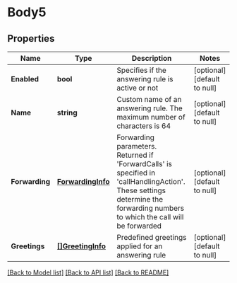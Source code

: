 # Body5

## Properties
Name | Type | Description | Notes
------------ | ------------- | ------------- | -------------
**Enabled** | **bool** | Specifies if the answering rule is active or not | [optional] [default to null]
**Name** | **string** | Custom name of an answering rule. The maximum number of characters is 64 | [optional] [default to null]
**Forwarding** | [**ForwardingInfo**](ForwardingInfo.md) | Forwarding parameters. Returned if &#39;ForwardCalls&#39; is specified in &#39;callHandlingAction&#39;. These settings determine the forwarding numbers to which the call will be forwarded | [optional] [default to null]
**Greetings** | [**[]GreetingInfo**](GreetingInfo.md) | Predefined greetings applied for an answering rule | [optional] [default to null]

[[Back to Model list]](../README.md#documentation-for-models) [[Back to API list]](../README.md#documentation-for-api-endpoints) [[Back to README]](../README.md)


